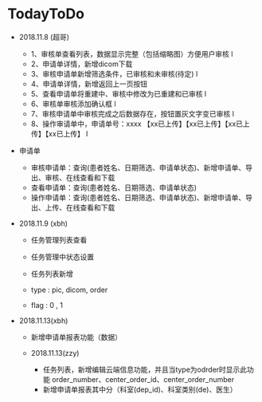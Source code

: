 # TodayToDo

- 2018.11.8 (超哥)
  - 1、审核单查看列表，数据显示完整（包括缩略图）方便用户审核 l
  - 2、申请单详情，新增dicom下载
  - 3、审核申请单新增筛选条件，已审核和未审核(待定) l
  - 4、申请单详情，新增返回上一页按钮
  - 5、查看申请单将重建中、审核中修改为已重建和已审核 l
  - 6、审核单审核添加确认框 l
  - 7、审核申请单中审核完成之后数据存在，按钮置灰文字变已审核 l
  - 8、操作审请单中，申请单号：xxxx 【xx已上传】【xx已上传】【xx已上传】【xx已上传】 l

- 申请单
  - 审核申请单：查询(患者姓名、日期筛选、申请单状态)、新增申请单、导出、审核、在线查看和下载
  - 查看申请单：查询(患者姓名、日期筛选、申请单状态)
  - 操作申请单：查询(患者姓名、日期筛选、申请单状态)、新增申请单、导出、上传、在线查看和下载

- 2018.11.9 (xbh)
  - 任务管理列表查看
  - 任务管理中状态设置
  - 任务列表新增

  - type : pic, dicom, order
  - flag : 0 , 1

- 2018.11.13(xbh)
  - 新增申请单报表功能（数据）

  - 2018.11.13(zzy)
    - 任务列表，新增编辑云端信息功能，并且当type为odrder时显示此功能 order_number、center_order_id、center_order_number
    - 新增申请单报表其中分（科室(dep_id)、科室类别(de)、医生）
